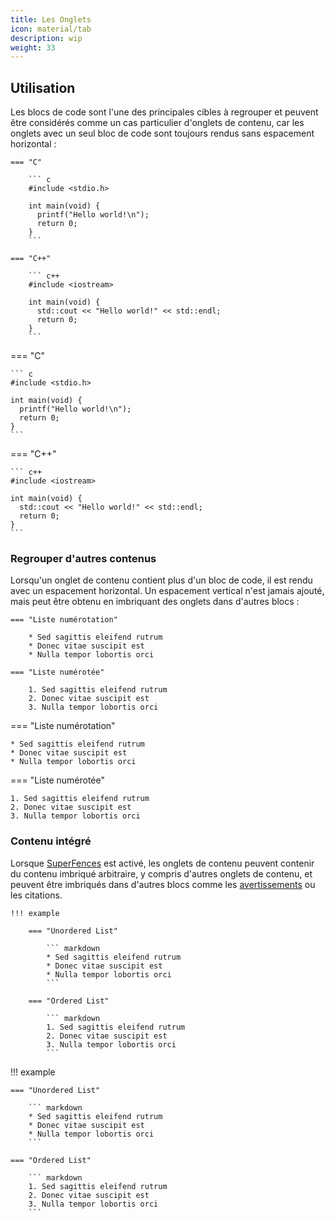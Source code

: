 ```yaml
---
title: Les Onglets
icon: material/tab
description: wip
weight: 33
---
```


## Utilisation

Les blocs de code sont l'une des principales cibles à regrouper et peuvent être considérés comme un cas particulier d'onglets de contenu, car les onglets avec un seul bloc de code sont toujours rendus sans espacement horizontal :

``` title="Onglets avec des blocks de code"
=== "C"

    ``` c
    #include <stdio.h>

    int main(void) {
      printf("Hello world!\n");
      return 0;
    }
    ```

=== "C++"

    ``` c++
    #include <iostream>

    int main(void) {
      std::cout << "Hello world!" << std::endl;
      return 0;
    }
    ```
```

<div class="result" markdown>

=== "C"

    ``` c
    #include <stdio.h>

    int main(void) {
      printf("Hello world!\n");
      return 0;
    }
    ```

=== "C++"

    ``` c++
    #include <iostream>

    int main(void) {
      std::cout << "Hello world!" << std::endl;
      return 0;
    }
    ```

</div>

### Regrouper d'autres contenus

Lorsqu'un onglet de contenu contient plus d'un bloc de code, il est rendu avec un espacement horizontal. Un espacement vertical n'est jamais ajouté, mais peut être obtenu en imbriquant des onglets dans d'autres blocs :

``` title="Onglets"
=== "Liste numérotation"

    * Sed sagittis eleifend rutrum
    * Donec vitae suscipit est
    * Nulla tempor lobortis orci

=== "Liste numérotée"

    1. Sed sagittis eleifend rutrum
    2. Donec vitae suscipit est
    3. Nulla tempor lobortis orci
```

<div class="result" markdown>

=== "Liste numérotation"

    * Sed sagittis eleifend rutrum
    * Donec vitae suscipit est
    * Nulla tempor lobortis orci

=== "Liste numérotée"

    1. Sed sagittis eleifend rutrum
    2. Donec vitae suscipit est
    3. Nulla tempor lobortis orci

</div>

### Contenu intégré

Lorsque [SuperFences](https://squidfunk.github.io/mkdocs-material/setup/extensions/python-markdown-extensions/#superfences) est activé, les onglets de contenu peuvent contenir du contenu imbriqué arbitraire, y compris d'autres onglets de contenu, et peuvent être imbriqués dans d'autres blocs comme les [avertissements] ou les citations.

``` title="Onglets dans une avertissements"
!!! example

    === "Unordered List"

        ``` markdown
        * Sed sagittis eleifend rutrum
        * Donec vitae suscipit est
        * Nulla tempor lobortis orci
        ```

    === "Ordered List"

        ``` markdown
        1. Sed sagittis eleifend rutrum
        2. Donec vitae suscipit est
        3. Nulla tempor lobortis orci
        ```
```

<div class="result" markdown>

!!! example

    === "Unordered List"

        ``` markdown
        * Sed sagittis eleifend rutrum
        * Donec vitae suscipit est
        * Nulla tempor lobortis orci
        ```

    === "Ordered List"

        ``` markdown
        1. Sed sagittis eleifend rutrum
        2. Donec vitae suscipit est
        3. Nulla tempor lobortis orci
        ```

</div>

  [avertissements]: avertissements.md